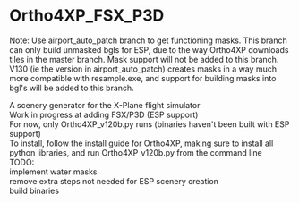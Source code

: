 # Ortho4XP_FSX_P3D

Note: Use airport_auto_patch branch to get functioning masks. This branch can only build unmasked bgls for ESP, due to the way Ortho4XP downloads tiles in the master branch. Mask support will not be added to this branch. V130 (ie the version in airport_auto_patch) creates masks in a way much more compatible with resample.exe, and support for building masks into bgl's will be added to this branch.

A scenery generator for the X-Plane flight simulator  
Work in progress at adding FSX/P3D (ESP support)  
For now, only Ortho4XP_v120b.py runs (binaries haven't been built with ESP support)  
To install, follow the install guide for Ortho4XP, making sure to install all python libraries, and run Ortho4XP_v120b.py from the command line  
TODO:  
implement water masks  
remove extra steps not needed for ESP scenery creation  
build binaries  
